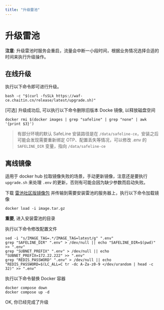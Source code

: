 ```yaml
---
title: "升级雷池"
---
```


# 升级雷池

**注意**: 升级雷池时服务会重启，流量会中断一小段时间，根据业务情况选择合适的时间来执行升级操作。

## 在线升级

执行以下命令即可进行升级。

```
bash -c "$(curl -fsSLk https://waf-ce.chaitin.cn/release/latest/upgrade.sh)"
```

[可选] 升级成功后, 可以执行以下命令删除旧版本 Docke 镜像, 以释放磁盘空间

```
docker rmi $(docker images | grep "safeline" | grep "none" | awk '{print $3}')
```

> 有部分环境的默认 SafeLine 安装路径是在 `/data/safeline-ce`，安装之后可能会发现需要重新绑定 OTP、配置丢失等情况，可以修改 .env 的 `SAFELINE_DIR` 变量，指向 `/data/safeline-ce`

## 离线镜像

适用于 docker hub 拉取镜像失败的场景，手动更新镜像，注意还是要执行 `upgrade.sh` 来处理 `.env` 的更新，否则有可能会因为缺少参数而启动失败。


下载 [雷池社区版镜像包](http://demo.waf-ce.chaitin.cn/image.tar.gz) 并传输到需要安装雷池的服务器上，执行以下命令加载镜像

```
docker load -i image.tar.gz
```

**重要**, 进入安装雷池的目录   

执行以下命令修改配置文件

```
sed -i "s/IMAGE_TAG=.*/IMAGE_TAG=latest/g" ".env"
grep "SAFELINE_DIR" ".env" > /dev/null || echo "SAFELINE_DIR=$(pwd)" >> ".env"
grep "SUBNET_PREFIX" ".env" > /dev/null || echo "SUBNET_PREFIX=172.22.222" >> ".env"
grep "REDIS_PASSWORD" ".env" > /dev/null || echo "REDIS_PASSWORD=$(LC_ALL=C tr -dc A-Za-z0-9 </dev/urandom | head -c 32)" >> ".env"
```

执行以下命令替换 Docker 容器

```
docker compose down
docker compose up -d
```

OK, 你已经完成了升级
